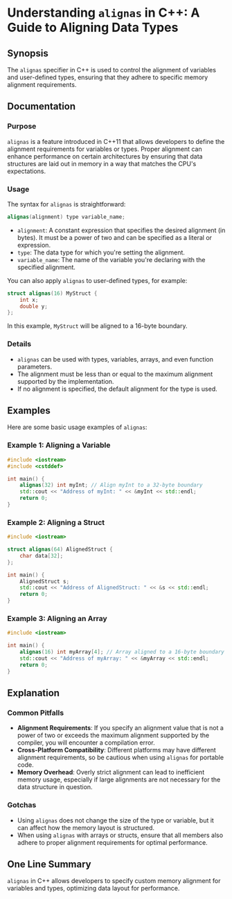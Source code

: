 <!--
Meta Description: # Understanding `alignas` in C++: A Guide to Aligning Data Types ## Synopsis The `alignas` specifier in C++ is used to control the alignment of variab...
Meta Keywords: alignment, alignas, data, types, memory
-->

# Understanding `alignas` in C++: A Guide to Aligning Data Types

## Synopsis
The `alignas` specifier in C++ is used to control the alignment of variables and user-defined types, ensuring that they adhere to specific memory alignment requirements.

## Documentation
### Purpose
`alignas` is a feature introduced in C++11 that allows developers to define the alignment requirements for variables or types. Proper alignment can enhance performance on certain architectures by ensuring that data structures are laid out in memory in a way that matches the CPU's expectations.

### Usage
The syntax for `alignas` is straightforward:

```cpp
alignas(alignment) type variable_name;
```

- `alignment`: A constant expression that specifies the desired alignment (in bytes). It must be a power of two and can be specified as a literal or expression.
- `type`: The data type for which you're setting the alignment.
- `variable_name`: The name of the variable you're declaring with the specified alignment.

You can also apply `alignas` to user-defined types, for example:

```cpp
struct alignas(16) MyStruct {
    int x;
    double y;
};
```

In this example, `MyStruct` will be aligned to a 16-byte boundary.

### Details
- `alignas` can be used with types, variables, arrays, and even function parameters.
- The alignment must be less than or equal to the maximum alignment supported by the implementation.
- If no alignment is specified, the default alignment for the type is used.

## Examples
Here are some basic usage examples of `alignas`:

### Example 1: Aligning a Variable
```cpp
#include <iostream>
#include <cstddef>

int main() {
    alignas(32) int myInt; // Align myInt to a 32-byte boundary
    std::cout << "Address of myInt: " << &myInt << std::endl;
    return 0;
}
```

### Example 2: Aligning a Struct
```cpp
#include <iostream>

struct alignas(64) AlignedStruct {
    char data[32];
};

int main() {
    AlignedStruct s;
    std::cout << "Address of AlignedStruct: " << &s << std::endl;
    return 0;
}
```

### Example 3: Aligning an Array
```cpp
#include <iostream>

int main() {
    alignas(16) int myArray[4]; // Array aligned to a 16-byte boundary
    std::cout << "Address of myArray: " << &myArray << std::endl;
    return 0;
}
```

## Explanation
### Common Pitfalls
- **Alignment Requirements**: If you specify an alignment value that is not a power of two or exceeds the maximum alignment supported by the compiler, you will encounter a compilation error.
- **Cross-Platform Compatibility**: Different platforms may have different alignment requirements, so be cautious when using `alignas` for portable code.
- **Memory Overhead**: Overly strict alignment can lead to inefficient memory usage, especially if large alignments are not necessary for the data structure in question.

### Gotchas
- Using `alignas` does not change the size of the type or variable, but it can affect how the memory layout is structured.
- When using `alignas` with arrays or structs, ensure that all members also adhere to proper alignment requirements for optimal performance.

## One Line Summary
`alignas` in C++ allows developers to specify custom memory alignment for variables and types, optimizing data layout for performance.